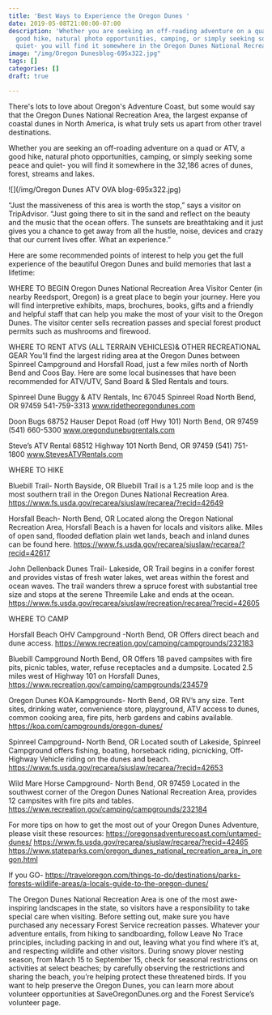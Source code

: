 ```yaml
---
title: 'Best Ways to Experience the Oregon Dunes '
date: 2019-05-08T21:00:00-07:00
description: 'Whether you are seeking an off-roading adventure on a quad or ATV, a
  good hike, natural photo opportunities, camping, or simply seeking some peace and
  quiet- you will find it somewhere in the Oregon Dunes National Recreation Area. '
image: "/img/Oregon Dunesblog-695x322.jpg"
tags: []
categories: []
draft: true

---
```

There's lots to love about Oregon's Adventure Coast, but some would say that the Oregon Dunes National Recreation Area, the largest expanse of coastal dunes in North America, is what truly sets us apart from other travel destinations.

Whether you are seeking an off-roading adventure on a quad or ATV, a good hike, natural photo opportunities, camping, or simply seeking some peace and quiet- you will find it somewhere in the 32,186 acres of dunes, forest, streams and lakes.

![](/img/Oregon Dunes ATV OVA blog-695x322.jpg)

“Just the massiveness of this area is worth the stop,” says a visitor on TripAdvisor. “Just going there to sit in the sand and reflect on the beauty and the music that the ocean offers. The sunsets are breathtaking and it just gives you a chance to get away from all the hustle, noise, devices and crazy that our current lives offer. What an experience.”

Here are some recommended points of interest to help you get the full experience of the beautiful Oregon Dunes and build memories that last a lifetime:

WHERE TO BEGIN
Oregon Dunes National Recreation Area Visitor Center (in nearby Reedsport, Oregon) is a great place to begin your journey. Here you will find interpretive exhibits, maps, brochures, books, gifts and a friendly and helpful staff that can help you make the most of your visit to the Oregon Dunes. The visitor center sells recreation passes and special forest product permits such as mushrooms and firewood.

WHERE TO RENT ATVS (ALL TERRAIN VEHICLES)& OTHER RECREATIONAL GEAR
You’ll find the largest riding area at the Oregon Dunes between Spinreel Campground and Horsfall Road, just a few miles north of North Bend and Coos Bay. Here are some local businesses that have been recommended for ATV/UTV, Sand Board & Sled Rentals and tours.

Spinreel Dune Buggy & ATV Rentals, Inc 67045 Spinreel Road North Bend, OR 97459 541-759-3313 www.ridetheoregondunes.com

Doon Bugs 68752 Hauser Depot Road (off Hwy 101) North Bend, OR 97459
(541) 660-5300 www.oregondunebugrentals.com

Steve’s ATV Rental 68512 Highway 101 North Bend, OR 97459
(541) 751-1800 www.StevesATVRentals.com

WHERE TO HIKE

Bluebill Trail- North Bayside, OR
Bluebill Trail is a 1.25 mile loop and is the most southern trail in the Oregon Dunes National Recreation Area. https://www.fs.usda.gov/recarea/siuslaw/recarea/?recid=42649

Horsfall Beach- North Bend, OR
Located along the Oregon National Recreation Area, Horsfall Beach is a haven for locals and visitors alike. Miles of open sand, flooded deflation plain wet lands, beach and inland dunes can be found here. https://www.fs.usda.gov/recarea/siuslaw/recarea/?recid=42617

John Dellenback Dunes Trail- Lakeside, OR
Trail begins in a conifer forest and provides vistas of fresh water lakes, wet areas within the forest and ocean waves. The trail wanders threw a spruce forest with substantial tree size and stops at the serene Threemile Lake and ends at the ocean. https://www.fs.usda.gov/recarea/siuslaw/recreation/recarea/?recid=42605

WHERE TO CAMP

Horsfall Beach OHV Campground -North Bend, OR
Offers direct beach and dune access. https://www.recreation.gov/camping/campgrounds/232183

Bluebill Campground North Bend, OR
Offers 18 paved campsites with fire pits, picnic tables, water, refuse receptacles and a dumpsite. Located 2.5 miles west of Highway 101 on Horsfall Dunes, https://www.recreation.gov/camping/campgrounds/234579

Oregon Dunes KOA Kampgrounds- North Bend, OR
RV’s any size. Tent sites, drinking water, convenience store, playground, ATV access to dunes, common cooking area, fire pits, herb gardens and cabins available. https://koa.com/campgrounds/oregon-dunes/

Spinreel Campground- North Bend, OR
Located south of Lakeside, Spinreel Campground offers fishing, boating, horseback riding, picnicking, Off-Highway Vehicle riding on the dunes and beach. https://www.fs.usda.gov/recarea/siuslaw/recarea/?recid=42653

Wild Mare Horse Campground- North Bend, OR 97459
Located in the southwest corner of the Oregon Dunes National Recreation Area, provides 12 campsites with fire pits and tables. https://www.recreation.gov/camping/campgrounds/232184

For more tips on how to get the most out of your Oregon Dunes Adventure, please visit these resources:
https://oregonsadventurecoast.com/untamed-dunes/
https://www.fs.usda.gov/recarea/siuslaw/recarea/?recid=42465
https://www.stateparks.com/oregon_dunes_national_recreation_area_in_oregon.html

If you GO- https://traveloregon.com/things-to-do/destinations/parks-forests-wildlife-areas/a-locals-guide-to-the-oregon-dunes/

The Oregon Dunes National Recreation Area is one of the most awe-inspiring landscapes in the state, so visitors have a responsibility to take special care when visiting. Before setting out, make sure you have purchased any necessary Forest Service recreation passes. Whatever your adventure entails, from hiking to sandboarding, follow Leave No Trace principles, including packing in and out, leaving what you find where it’s at, and respecting wildlife and other visitors. During snowy plover nesting season, from March 15 to September 15, check for seasonal restrictions on activities at select beaches; by carefully observing the restrictions and sharing the beach, you’re helping protect these threatened birds. If you want to help preserve the Oregon Dunes, you can learn more about volunteer opportunities at SaveOregonDunes.org and the Forest Service’s volunteer page.